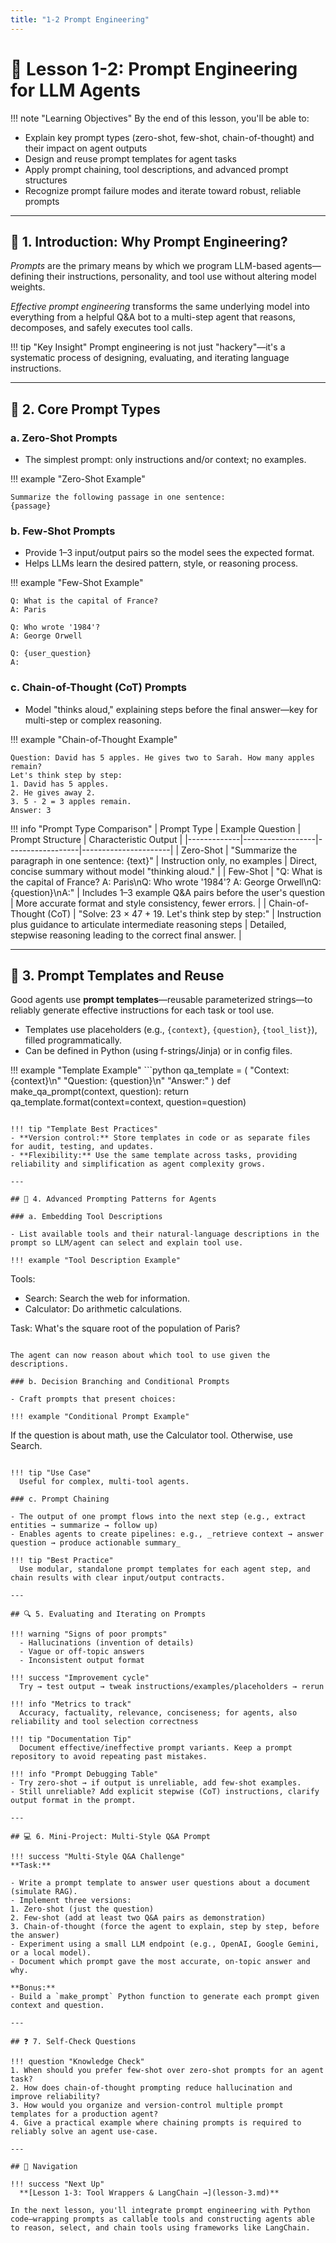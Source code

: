 ```yaml
---
title: "1-2 Prompt Engineering"
---
```


# 🎯 Lesson 1-2: Prompt Engineering for LLM Agents

!!! note "Learning Objectives"
    By the end of this lesson, you'll be able to:

- Explain key prompt types (zero-shot, few-shot, chain-of-thought) and their impact on agent outputs
- Design and reuse prompt templates for agent tasks
- Apply prompt chaining, tool descriptions, and advanced prompt structures
- Recognize prompt failure modes and iterate toward robust, reliable prompts

---

## 🧠 1. Introduction: Why Prompt Engineering?

_Prompts_ are the primary means by which we program LLM-based agents—defining their instructions, personality, and tool use without altering model weights.  

_Effective prompt engineering_ transforms the same underlying model into everything from a helpful Q&A bot to a multi-step agent that reasons, decomposes, and safely executes tool calls.

!!! tip "Key Insight"
    Prompt engineering is not just "hackery"—it's a systematic process of designing, evaluating, and iterating language instructions.

---

## 📝 2. Core Prompt Types

### a. Zero-Shot Prompts

- The simplest prompt: only instructions and/or context; no examples.

!!! example "Zero-Shot Example"
  ```
  Summarize the following passage in one sentence:
  {passage}
  ```

### b. Few-Shot Prompts

- Provide 1–3 input/output pairs so the model sees the expected format.
- Helps LLMs learn the desired pattern, style, or reasoning process.

!!! example "Few-Shot Example"
  ```
  Q: What is the capital of France?
  A: Paris

  Q: Who wrote '1984'?
  A: George Orwell

  Q: {user_question}
  A:
  ```

### c. Chain-of-Thought (CoT) Prompts

- Model "thinks aloud," explaining steps before the final answer—key for multi-step or complex reasoning.

!!! example "Chain-of-Thought Example"
  ```
  Question: David has 5 apples. He gives two to Sarah. How many apples remain?
  Let's think step by step:
  1. David has 5 apples.
  2. He gives away 2.
  3. 5 - 2 = 3 apples remain.
  Answer: 3
  ```

!!! info "Prompt Type Comparison"
| Prompt Type | Example Question | Prompt Structure | Characteristic Output |
    |-------------|------------------|------------------|----------------------|
    | Zero-Shot | "Summarize the paragraph in one sentence: {text}" | Instruction only, no examples | Direct, concise summary without model "thinking aloud." |
    | Few-Shot | "Q: What is the capital of France? A: Paris\nQ: Who wrote '1984'? A: George Orwell\nQ: {question}\nA:" | Includes 1–3 example Q&A pairs before the user's question | More accurate format and style consistency, fewer errors. |
    | Chain-of-Thought (CoT) | "Solve: 23 × 47 + 19. Let's think step by step:" | Instruction plus guidance to articulate intermediate reasoning steps | Detailed, stepwise reasoning leading to the correct final answer. |

---

## 🔧 3. Prompt Templates and Reuse

Good agents use **prompt templates**—reusable parameterized strings—to reliably generate effective instructions for each task or tool use.

- Templates use placeholders (e.g., `{context}`, `{question}`, `{tool_list}`), filled programmatically.
- Can be defined in Python (using f-strings/Jinja) or in config files.

!!! example "Template Example"
    ```python
qa_template = (
  "Context: {context}\n"
  "Question: {question}\n"
  "Answer:"
)
def make_qa_prompt(context, question):
    return qa_template.format(context=context, question=question)
```

!!! tip "Template Best Practices"
- **Version control:** Store templates in code or as separate files for audit, testing, and updates.
- **Flexibility:** Use the same template across tasks, providing reliability and simplification as agent complexity grows.

---

## 🚀 4. Advanced Prompting Patterns for Agents

### a. Embedding Tool Descriptions

- List available tools and their natural-language descriptions in the prompt so LLM/agent can select and explain tool use.

!!! example "Tool Description Example"
  ```
  Tools:
  - Search: Search the web for information.
  - Calculator: Do arithmetic calculations.

  Task: What's the square root of the population of Paris?
  ```

  The agent can now reason about which tool to use given the descriptions.

### b. Decision Branching and Conditional Prompts

- Craft prompts that present choices:

!!! example "Conditional Prompt Example"
  ```
  If the question is about math, use the Calculator tool.
  Otherwise, use Search.
  ```

!!! tip "Use Case"
    Useful for complex, multi-tool agents.

### c. Prompt Chaining

- The output of one prompt flows into the next step (e.g., extract entities → summarize → follow up)
- Enables agents to create pipelines: e.g., _retrieve context → answer question → produce actionable summary_

!!! tip "Best Practice"
    Use modular, standalone prompt templates for each agent step, and chain results with clear input/output contracts.

---

## 🔍 5. Evaluating and Iterating on Prompts

!!! warning "Signs of poor prompts"
    - Hallucinations (invention of details)
    - Vague or off-topic answers
    - Inconsistent output format

!!! success "Improvement cycle"
    Try → test output → tweak instructions/examples/placeholders → rerun

!!! info "Metrics to track"
    Accuracy, factuality, relevance, conciseness; for agents, also reliability and tool selection correctness

!!! tip "Documentation Tip"
    Document effective/ineffective prompt variants. Keep a prompt repository to avoid repeating past mistakes.

!!! info "Prompt Debugging Table"
- Try zero-shot → if output is unreliable, add few-shot examples.
- Still unreliable? Add explicit stepwise (CoT) instructions, clarify output format in the prompt.

---

## 💻 6. Mini-Project: Multi-Style Q&A Prompt

!!! success "Multi-Style Q&A Challenge"
**Task:**

- Write a prompt template to answer user questions about a document (simulate RAG).
- Implement three versions:
  1. Zero-shot (just the question)
  2. Few-shot (add at least two Q&A pairs as demonstration)
  3. Chain-of-thought (force the agent to explain, step by step, before the answer)
- Experiment using a small LLM endpoint (e.g., OpenAI, Google Gemini, or a local model).
- Document which prompt gave the most accurate, on-topic answer and why.

**Bonus:**
- Build a `make_prompt` Python function to generate each prompt given context and question.

---

## ❓ 7. Self-Check Questions

!!! question "Knowledge Check"
1. When should you prefer few-shot over zero-shot prompts for an agent task?
2. How does chain-of-thought prompting reduce hallucination and improve reliability?
3. How would you organize and version-control multiple prompt templates for a production agent?
4. Give a practical example where chaining prompts is required to reliably solve an agent use-case.

---

## 🧭 Navigation

!!! success "Next Up"
    **[Lesson 1-3: Tool Wrappers & LangChain →](lesson-3.md)**

In the next lesson, you'll integrate prompt engineering with Python code—wrapping prompts as callable tools and constructing agents able to reason, select, and chain tools using frameworks like LangChain.

